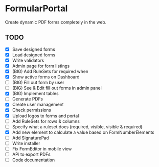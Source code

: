 # FormularPortal
Create dynamic PDF forms completely in the web.

## TODO
- [x] Save designed forms
- [x] Load designed forms
- [x] Write validators
- [x] Admin page for form listings
- [x] (BIG) Add RuleSets for required when
- [x] Show active forms on Dashboard
- [ ] (BIG) Fill out form by user
- [ ] (BIG) See & Edit fill out forms in admin panel
- [x] (BIG) Implement tables
- [ ] Generate PDFs
- [x] Create user management
- [x] Check permissions
- [x] Upload logos to forms and portal
- [ ] Add RuleSets for rows & columns
- [ ] Specify what a ruleset does (required, visible, visible & required)
- [x] Add new element to calculate a value based on FormNumberElements
- [ ] Add SignaturePad
- [ ] Write installer
- [ ] Fix FormEditor in mobile view
- [ ] API to export PDFs 
- [ ] Code documentation